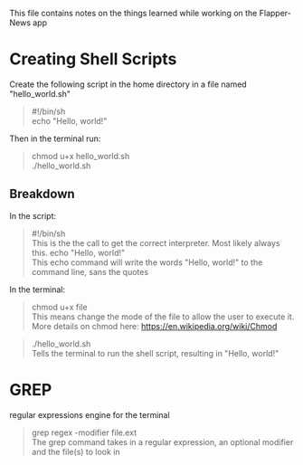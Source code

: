 This file contains notes on the things learned while working on the Flapper-News app
# Creating Shell Scripts

Create the following script in the home directory in a file named "hello_world.sh"
> #!/bin/sh  
> echo "Hello, world!"  

Then in the terminal run:
> chmod u+x hello_world.sh  
> ./hello_world.sh  

## Breakdown
In the script:
> #!/bin/sh  
This is the the call to get the correct interpreter. Most likely always this.
> echo "Hello, world!"  
This echo command will write the words "Hello, world!" to the command line, sans the quotes

In the terminal:
> chmod u+x file  
This means change the mode of the file to allow the user to execute it. More details on chmod here: https://en.wikipedia.org/wiki/Chmod  

> ./hello_world.sh  
Tells the terminal to run the shell script, resulting in "Hello, world!"

# GREP
regular expressions engine for the terminal
> grep regex -modifier file.ext  
The grep command takes in a regular expression, an optional modifier and the file(s) to look in
